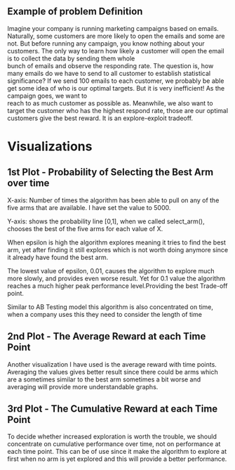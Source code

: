 ## Example of problem Definition
  Imagine your company is running marketing campaigns based on emails. Naturally, some customers are more likely to open the emails and some are not. But before running   any campaign, you know nothing about your customers. The only way to learn how likely a customer will open the email is to collect the data by sending them whole   
  bunch of emails and observe the responding rate. The question is, how many emails do we have to send to all customer to establish statistical significance?
  If we send 100 emails to each customer, we probably be able get some idea of who is our optimal targets. But it is very inefficient! As the campaign goes, we want to   
  reach to as much customer as possible as. Meanwhile, we also want to target the customer who has the highest respond rate, those are our optimal customers give the 
  best reward. It is an explore-exploit tradeoff.
  
  
# Visualizations
## 1st Plot - Probability of Selecting the Best Arm over time

X-axis: Number of times the algorithm has been able to pull on any of the five arms that are available. I have set the value to 5000. 

Y-axis: shows the probability line [0,1], when we called select_arm(), chooses the best of the five arms for each value of X.

When epsilon is high the algorithm explores meaning it tries to find the best arm, yet after finding it still explores which is not worth doing anymore since it already have found the best arm.

The lowest value of epsilon, 0.01, causes the algorithm to explore much more slowly, and provides even worse result. Yet for 0.1 value the algorithm reaches a much higher peak performance level.Providing the best Trade-off point.

Similar to AB Testing model this algorithm is also concentrated on time, when a company uses this they need to consider the length of time

## 2nd Plot - The Average Reward at each Time Point

Another visualization I have used is the average reward with time points. Averaging the values gives better result since there could be arms which are a sometimes similar to the best arm sometimes a bit worse and averaging will provide more understandable graphs. 

## 3rd Plot - The Cumulative Reward at each Time Point

To decide whether increased exploration is worth the trouble, we should concentrate on cumulative performance over time, not on performance at each time point.
This can be of use since it make the algorithm to explore at first when no arm is yet explored and this will provide a better performance.
